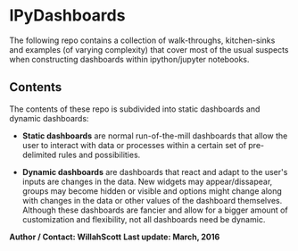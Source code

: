 # IPyDashboards

The following repo contains a collection of walk-throughs, kitchen-sinks and examples (of varying complexity) that cover most of the usual suspects when constructing dashboards within ipython/jupyter notebooks.  


## Contents  

The contents of these repo is subdivided into static dashboards and dynamic dashboards:

* **Static dashboards** are normal run-of-the-mill dashboards that allow the user to interact with data or processes within a certain set of pre-delimited rules and possibilities.  

* **Dynamic dashboards** are dashboards that react and adapt to the user's inputs are changes in the data. New widgets may appear/dissapear, groups may become hidden or visible and options might change along with changes in the data or other values of the dashboard themselves. Although these dashboards are fancier and allow for a bigger amount of customization and flexibility, not all dashboards need be dynamic.  


**Author / Contact: WillahScott**
**Last update: March, 2016**
